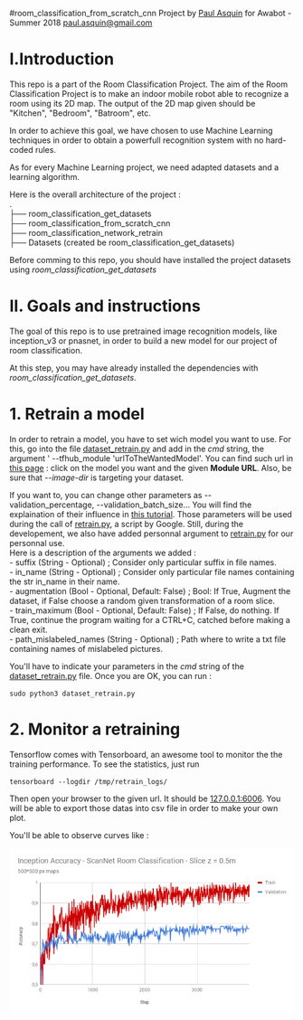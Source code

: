 #room_classification_from_scratch_cnn
Project by [Paul Asquin](https://www.linkedin.com/in/paulasquin/) for Awabot - Summer 2018 paul.asquin@gmail.com  

# I.Introduction  
This repo is a part of the Room Classification Project. 
The aim of the Room Classification Project is to make an indoor mobile robot able to recognize a room using its 2D map. 
The output of the 2D map given should be "Kitchen", "Bedroom", "Batroom", etc.  

In order to achieve this goal, we have chosen to use Machine Learning techniques in order to obtain a powerfull recognition system with no hard-coded rules.  

As for every Machine Learning project, we need adapted datasets and a learning algorithm.  

Here is the overall architecture of the project :   
.  
├── room_classification_get_datasets  
├── room_classification_from_scratch_cnn  
├── room_classification_network_retrain  
├── Datasets (created be room_classification_get_datasets)  

Before comming to this repo, you should have installed the project datasets using _room\_classification\_get\_datasets_

# II. Goals and instructions
The goal of this repo is to use pretrained image recognition models, like inception_v3 or pnasnet, in order to build a new model for our project of room classification.   

At this step, you may have already installed the dependencies with _room\_classification\_get\_datasets_.  

# 1. Retrain a model

In order to retrain a model, you have to set wich model you want to use. For this, go into the file [dataset_retrain.py](dataset_retrain.py) and add in the _cmd_ string, the argument ' --tfhub_module 'urlToTheWantedModel'.
You can find such url in [this page](https://www.tensorflow.org/hub/modules/image) : click on the model you want and the given **Module URL**. Also, be sure that _\-\-image-dir_ is targeting your dataset.  
  
If you want to, you can change other parameters as --validation_percentage, --validation_batch_size... You will find the explaination of their influence in [this tutorial](https://www.tensorflow.org/hub/tutorials/image_retraining). 
Those parameters will be used during the call of [retrain.py](retrain.py), a script by Google. 
Still, during the developement, we also have added personnal argument to [retrain.py](retrain.py) for our personnal use.  
Here is a description of the arguments we added :  
\- suffix (String - Optional) ; Consider only particular suffix in file names.  
\- in_name (String - Optional) ; Consider only particular file names containing the str in_name in their name.  
\- augmentation (Bool - Optional, Default: False) ; Bool: If True, Augment the dataset, if False choose a random given transformation of a room slice.  
\- train_maximum (Bool - Optional, Default: False) ; If False, do nothing. If True, continue the program waiting for a CTRL+C, catched before making a clean exit.  
\- path_mislabeled_names (String - Optional) ; Path where to write a txt file containing names of mislabeled pictures.  

You'll have to indicate your parameters in the _cmd_ string of the [dataset_retrain.py](dataset_retrain.py) file. Once you are OK, you can run :  
```
sudo python3 dataset_retrain.py
```

# 2. Monitor a retraining
Tensorflow comes with Tensorboard, an awesome tool to monitor the the training performance.
To see the statistics, just run   
```
tensorboard --logdir /tmp/retrain_logs/
```
Then open your browser to the given url. It should be [127.0.0.1:6006](127.0.0.1:6006). You will be able to export those datas into csv file in order to make your own plot.

You'll be able to observe curves like : 

![Graph tensorflow](docs/graph.png)